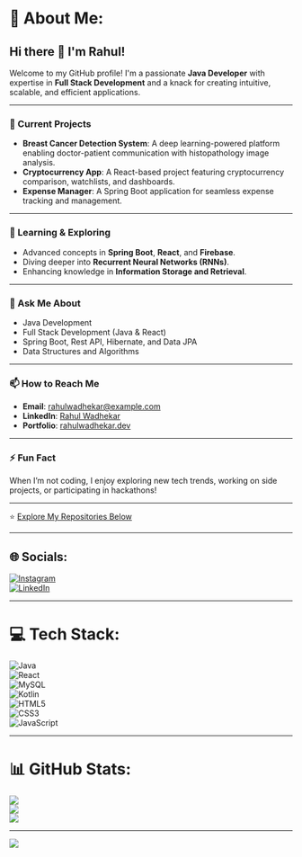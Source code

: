 # 💫 About Me:

## Hi there 👋 I'm Rahul!  

Welcome to my GitHub profile! I'm a passionate **Java Developer** with expertise in **Full Stack Development** and a knack for creating intuitive, scalable, and efficient applications.  

---

### 🔭 Current Projects  
- **Breast Cancer Detection System**: A deep learning-powered platform enabling doctor-patient communication with histopathology image analysis.  
- **Cryptocurrency App**: A React-based project featuring cryptocurrency comparison, watchlists, and dashboards.  
- **Expense Manager**: A Spring Boot application for seamless expense tracking and management.  

---

### 🌱 Learning & Exploring  
- Advanced concepts in **Spring Boot**, **React**, and **Firebase**.  
- Diving deeper into **Recurrent Neural Networks (RNNs)**.  
- Enhancing knowledge in **Information Storage and Retrieval**.  

---

### 💬 Ask Me About  
- Java Development  
- Full Stack Development (Java & React)  
- Spring Boot, Rest API, Hibernate, and Data JPA  
- Data Structures and Algorithms  

---

### 📫 How to Reach Me  
- **Email**: [rahulwadhekar@example.com](mailto:rahulwadhekar@example.com)  
- **LinkedIn**: [Rahul Wadhekar](https://linkedin.com/in/rahulwadhekar)  
- **Portfolio**: [rahulwadhekar.dev](https://rahulwadhekar.dev)  

---

### ⚡ Fun Fact  
When I’m not coding, I enjoy exploring new tech trends, working on side projects, or participating in hackathons!  

---  

⭐️ [Explore My Repositories Below](#)  

---

## 🌐 Socials:  
[![Instagram](https://img.shields.io/badge/Instagram-%23E4405F.svg?logo=Instagram&logoColor=white)](https://instagram.com/mr_rahul_18_03)  
[![LinkedIn](https://img.shields.io/badge/LinkedIn-%230077B5.svg?logo=linkedin&logoColor=white)](https://linkedin.com/in/rahul-wadhekar-954a45225)  

---

# 💻 Tech Stack:
![Java](https://img.shields.io/badge/java-%23ED8B00.svg?style=for-the-badge&logo=openjdk&logoColor=white)  
![React](https://img.shields.io/badge/react-%2320232a.svg?style=for-the-badge&logo=react&logoColor=%2361DAFB)  
![MySQL](https://img.shields.io/badge/mysql-4479A1.svg?style=for-the-badge&logo=mysql&logoColor=white)  
![Kotlin](https://img.shields.io/badge/kotlin-%237F52FF.svg?style=for-the-badge&logo=kotlin&logoColor=white)  
![HTML5](https://img.shields.io/badge/html5-%23E34F26.svg?style=for-the-badge&logo=html5&logoColor=white)  
![CSS3](https://img.shields.io/badge/css3-%231572B6.svg?style=for-the-badge&logo=css3&logoColor=white)  
![JavaScript](https://img.shields.io/badge/javascript-%23323330.svg?style=for-the-badge&logo=javascript&logoColor=%23F7DF1E)  

---

# 📊 GitHub Stats:
![](https://github-readme-stats.vercel.app/api?username=rahulwadhekar&theme=dark&hide_border=false&include_all_commits=false&count_private=false)  
![](https://github-readme-streak-stats.herokuapp.com/?user=rahulwadhekar&theme=dark&hide_border=false)  
![](https://github-readme-stats.vercel.app/api/top-langs/?username=rahulwadhekar&theme=dark&hide_border=false&include_all_commits=false&count_private=false&layout=compact)  

---

[![](https://visitcount.itsvg.in/api?id=rahulwadhekar&icon=0&color=0)](https://visitcount.itsvg.in)

<!-- Proudly created with GPRM ( https://gprm.itsvg.in ) -->
